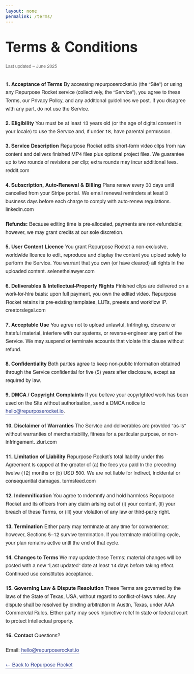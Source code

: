 ```yaml
---
layout: none
permalink: /terms/
---
```


<meta name="viewport" content="width=device-width,initial-scale=1">

<style>
/* Keep the typography you just finalised */
body {font-family:"Helvetica Neue",Arial,sans-serif;font-size:1rem;line-height:1.6;color:#222;width:70%;margin:0 auto;padding:2rem 1.5rem;}
h1   {font-size:2.75rem;margin:2rem 0 1rem;}
p,li {margin-bottom:1.25rem;}
ul,ol{padding-left:1.5rem;}
a    {color:#303F91;text-decoration:none;border-bottom:1px dotted currentColor;}
a:hover{border-color:transparent}
.last-updated{font-size:.875rem;color:#666;margin-bottom:2rem;display:block}
</style>

# Terms & Conditions
<span class="last-updated">Last updated  –  June 2025</span>


**1. Acceptance of Terms**
By accessing repurposerocket.io (the “Site”) or using any Repurpose Rocket service (collectively, the “Service”), you agree to these Terms, our Privacy Policy, and any additional guidelines we post. If you disagree with any part, do not use the Service.

**2. Eligibility**
You must be at least 13 years old (or the age of digital consent in your locale) to use the Service and, if under 18, have parental permission.

**3. Service Description**
Repurpose Rocket edits short-form video clips from raw content and delivers finished MP4 files plus optional project files. We guarantee up to two rounds of revisions per clip; extra rounds may incur additional fees. 
reddit.com

**4. Subscription, Auto-Renewal & Billing**
Plans renew every 30 days until cancelled from your Stripe portal. We email renewal reminders at least 3 business days before each charge to comply with auto-renew regulations. 
linkedin.com

**Refunds:** Because editing time is pre-allocated, payments are non-refundable; however, we may grant credits at our sole discretion.

**5. User Content Licence**
You grant Repurpose Rocket a non-exclusive, worldwide licence to edit, reproduce and display the content you upload solely to perform the Service. You warrant that you own (or have cleared) all rights in the uploaded content. 
selenethelawyer.com

**6. Deliverables & Intellectual-Property Rights**
Finished clips are delivered on a work-for-hire basis: upon full payment, you own the edited video. Repurpose Rocket retains its pre-existing templates, LUTs, presets and workflow IP. 
creatorslegal.com

**7. Acceptable Use**
You agree not to upload unlawful, infringing, obscene or hateful material, interfere with our systems, or reverse-engineer any part of the Service. We may suspend or terminate accounts that violate this clause without refund.

**8. Confidentiality**
Both parties agree to keep non-public information obtained through the Service confidential for five (5) years after disclosure, except as required by law.

**9. DMCA / Copyright Complaints**
If you believe your copyrighted work has been used on the Site without authorisation, send a DMCA notice to hello@repurposerocket.io.

**10. Disclaimer of Warranties**
The Service and deliverables are provided “as-is” without warranties of merchantability, fitness for a particular purpose, or non-infringement. 
zluri.com

**11. Limitation of Liability**
Repurpose Rocket’s total liability under this Agreement is capped at the greater of (a) the fees you paid in the preceding twelve (12) months or (b) USD 500. We are not liable for indirect, incidental or consequential damages. 
termsfeed.com

**12. Indemnification**
You agree to indemnify and hold harmless Repurpose Rocket and its officers from any claim arising out of (i) your content, (ii) your breach of these Terms, or (iii) your violation of any law or third-party right.

**13. Termination**
Either party may terminate at any time for convenience; however, Sections 5–12 survive termination. If you terminate mid-billing-cycle, your plan remains active until the end of that cycle.

**14. Changes to Terms**
We may update these Terms; material changes will be posted with a new “Last updated” date at least 14 days before taking effect. Continued use constitutes acceptance.

**15. Governing Law & Dispute Resolution**
These Terms are governed by the laws of the State of Texas, USA, without regard to conflict-of-laws rules. Any dispute shall be resolved by binding arbitration in Austin, Texas, under AAA Commercial Rules. Either party may seek injunctive relief in state or federal court to protect intellectual property.

**16. Contact**
Questions? <p>Email: <a href="mailto:hello@repurposerocket.io">hello@repurposerocket.io</a></p>

<p><a href="https://repurposerocket.io/">← Back to Repurpose Rocket</a></p>
